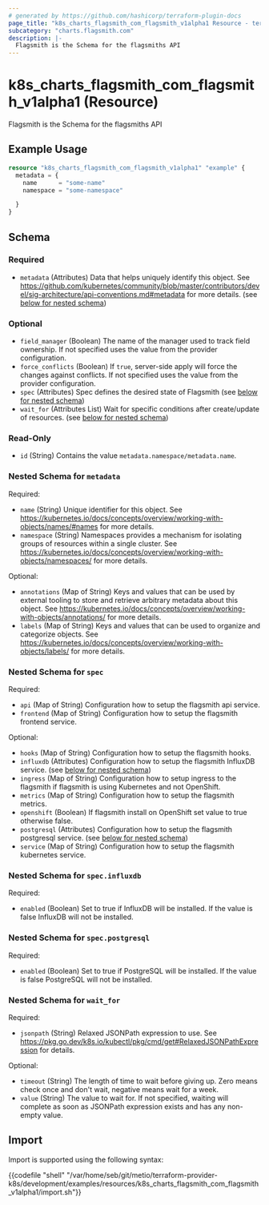 ```yaml
---
# generated by https://github.com/hashicorp/terraform-plugin-docs
page_title: "k8s_charts_flagsmith_com_flagsmith_v1alpha1 Resource - terraform-provider-k8s"
subcategory: "charts.flagsmith.com"
description: |-
  Flagsmith is the Schema for the flagsmiths API
---
```


# k8s_charts_flagsmith_com_flagsmith_v1alpha1 (Resource)

Flagsmith is the Schema for the flagsmiths API

## Example Usage

```terraform
resource "k8s_charts_flagsmith_com_flagsmith_v1alpha1" "example" {
  metadata = {
    name      = "some-name"
    namespace = "some-namespace"

  }
}
```

<!-- schema generated by tfplugindocs -->
## Schema

### Required

- `metadata` (Attributes) Data that helps uniquely identify this object. See https://github.com/kubernetes/community/blob/master/contributors/devel/sig-architecture/api-conventions.md#metadata for more details. (see [below for nested schema](#nestedatt--metadata))

### Optional

- `field_manager` (Boolean) The name of the manager used to track field ownership. If not specified uses the value from the provider configuration.
- `force_conflicts` (Boolean) If `true`, server-side apply will force the changes against conflicts. If not specified uses the value from the provider configuration.
- `spec` (Attributes) Spec defines the desired state of Flagsmith (see [below for nested schema](#nestedatt--spec))
- `wait_for` (Attributes List) Wait for specific conditions after create/update of resources. (see [below for nested schema](#nestedatt--wait_for))

### Read-Only

- `id` (String) Contains the value `metadata.namespace/metadata.name`.

<a id="nestedatt--metadata"></a>
### Nested Schema for `metadata`

Required:

- `name` (String) Unique identifier for this object. See https://kubernetes.io/docs/concepts/overview/working-with-objects/names/#names for more details.
- `namespace` (String) Namespaces provides a mechanism for isolating groups of resources within a single cluster. See https://kubernetes.io/docs/concepts/overview/working-with-objects/namespaces/ for more details.

Optional:

- `annotations` (Map of String) Keys and values that can be used by external tooling to store and retrieve arbitrary metadata about this object. See https://kubernetes.io/docs/concepts/overview/working-with-objects/annotations/ for more details.
- `labels` (Map of String) Keys and values that can be used to organize and categorize objects. See https://kubernetes.io/docs/concepts/overview/working-with-objects/labels/ for more details.


<a id="nestedatt--spec"></a>
### Nested Schema for `spec`

Required:

- `api` (Map of String) Configuration how to setup the flagsmith api service.
- `frontend` (Map of String) Configuration how to setup the flagsmith frontend service.

Optional:

- `hooks` (Map of String) Configuration how to setup the flagsmith hooks.
- `influxdb` (Attributes) Configuration how to setup the flagsmith InfluxDB service. (see [below for nested schema](#nestedatt--spec--influxdb))
- `ingress` (Map of String) Configuration how to setup ingress to the flagsmith if flagsmith is using Kubernetes and not OpenShift.
- `metrics` (Map of String) Configuration how to setup the flagsmith metrics.
- `openshift` (Boolean) If flagsmith install on OpenShift set value to true otherwise false.
- `postgresql` (Attributes) Configuration how to setup the flagsmith postgresql service. (see [below for nested schema](#nestedatt--spec--postgresql))
- `service` (Map of String) Configuration how to setup the flagsmith kubernetes service.

<a id="nestedatt--spec--influxdb"></a>
### Nested Schema for `spec.influxdb`

Required:

- `enabled` (Boolean) Set to true if InfluxDB will be installed. If the value is false InfluxDB will not be installed.


<a id="nestedatt--spec--postgresql"></a>
### Nested Schema for `spec.postgresql`

Required:

- `enabled` (Boolean) Set to true if PostgreSQL will be installed. If the value is false PostgreSQL will not be installed.



<a id="nestedatt--wait_for"></a>
### Nested Schema for `wait_for`

Required:

- `jsonpath` (String) Relaxed JSONPath expression to use. See https://pkg.go.dev/k8s.io/kubectl/pkg/cmd/get#RelaxedJSONPathExpression for details.

Optional:

- `timeout` (String) The length of time to wait before giving up. Zero means check once and don't wait, negative means wait for a week.
- `value` (String) The value to wait for. If not specified, waiting will complete as soon as JSONPath expression exists and has any non-empty value.

## Import

Import is supported using the following syntax:

{{codefile "shell" "/var/home/seb/git/metio/terraform-provider-k8s/development/examples/resources/k8s_charts_flagsmith_com_flagsmith_v1alpha1/import.sh"}}
